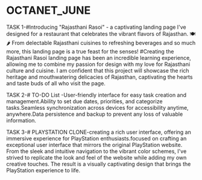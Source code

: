 # OCTANET_JUNE

TASK 1-#Introducing "Rajasthani Rasoi" - a captivating landing page I've designed for a restaurant that celebrates the vibrant flavors of Rajasthan. 🍽️🌶️ From delectable Rajasthani cuisines to refreshing beverages and so much more, this landing page is a true feast for the senses! 
#Creating the Rajasthani Rasoi landing page has been an incredible learning experience, allowing me to combine my passion for design with my love for Rajasthani culture and cuisine. I am confident that this project will showcase the rich heritage and mouthwatering delicacies of Rajasthan, captivating the hearts and taste buds of all who visit the page.

TASK 2-# TO-DO List -User-friendly interface for easy task creation and management.Ability to set due dates, priorities, and categorize tasks.Seamless synchronization across devices for accessibility anytime, anywhere.Data persistence and backup to prevent any loss of valuable information.

TASK 3-# PLAYSTATION CLONE-creating a rich user interface, offering an immersive experience for PlayStation enthusiasts.focused on crafting an exceptional user interface that mirrors the original PlayStation website. From the sleek and intuitive navigation to the vibrant color schemes, I've strived to replicate the look and feel of the website while adding my own creative touches. The result is a visually captivating design that brings the PlayStation experience to life.

